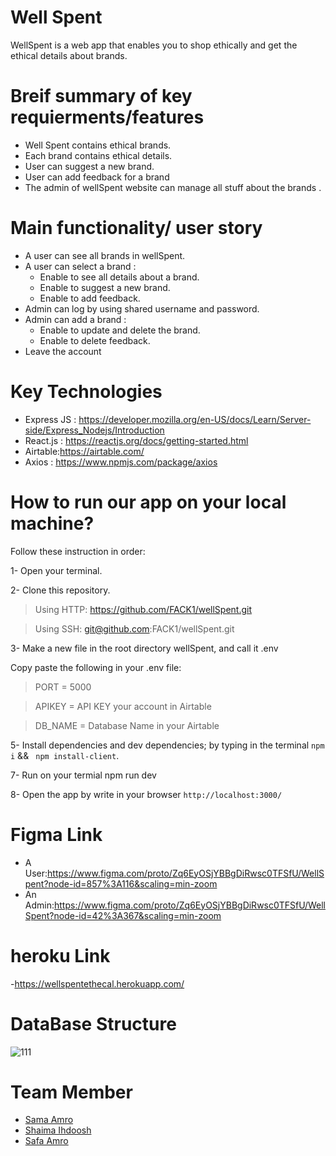 # Well Spent

WellSpent is a web app that enables you to shop ethically and get the ethical details about brands.   

# Breif summary of key requierments/features
- Well Spent contains ethical brands.
- Each brand contains ethical details.
- User can suggest a new brand.
- User can add feedback for a brand
- The admin of wellSpent website can manage all stuff about the brands .

 
# Main functionality/ user story
- A user can see all brands in wellSpent.
 - A user can select a brand :
    - Enable to see all details about a brand.
    - Enable to suggest a new brand.
    - Enable to add feedback.
 - Admin can log by using shared username and password.
 - Admin can add a brand :
    - Enable to update and delete the brand.
    - Enable to delete feedback.
 - Leave the account
 
 # Key Technologies   
 - Express JS : https://developer.mozilla.org/en-US/docs/Learn/Server-side/Express_Nodejs/Introduction
 - React.js : https://reactjs.org/docs/getting-started.html
 - Airtable:https://airtable.com/
 - Axios : https://www.npmjs.com/package/axios

 # How to run our app on your local machine?
 Follow these instruction in order:

1- Open your terminal.

2- Clone this repository.

  > Using HTTP: https://github.com/FACK1/wellSpent.git
  
  > Using SSH: git@github.com:FACK1/wellSpent.git

3- Make a new file in the root directory wellSpent, and call it .env

   Copy paste the following in your .env file:
   
   > PORT = 5000 
   
   > APIKEY = API KEY your account in Airtable
   
   > DB_NAME = Database Name in your Airtable
     
5- Install dependencies and dev dependencies; by typing in the terminal ```npm i``` && ``` npm install-client```.

7- Run on your termial npm run dev

8- Open the app by write in your browser `http://localhost:3000/`
 


# Figma Link
 - A User:https://www.figma.com/proto/Zq6EyOSjYBBgDiRwsc0TFSfU/WellSpent?node-id=857%3A116&scaling=min-zoom
 - An Admin:https://www.figma.com/proto/Zq6EyOSjYBBgDiRwsc0TFSfU/WellSpent?node-id=42%3A367&scaling=min-zoom
# heroku Link
 -https://wellspentethecal.herokuapp.com/
# DataBase Structure 
![111](https://user-images.githubusercontent.com/35188117/54487653-44a35480-48a1-11e9-9857-45ec9e62c430.png)


# Team Member
- [Sama Amro](https://github.com/Samaamro20)
- [Shaima Ihdoosh](https://github.com/shaima96)
- [Safa Amro](https://github.com/safaaamro)
    

